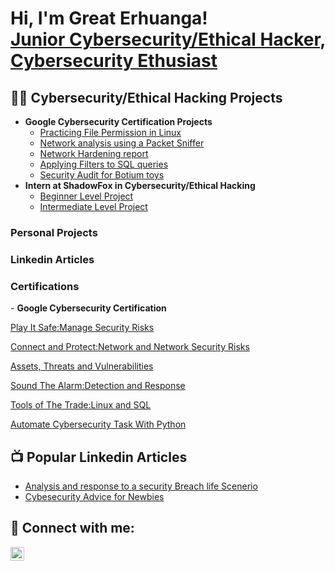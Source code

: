 <h1>Hi, I'm Great Erhuanga! <br/><a href="https://github.com/edge50">Junior Cybersecurity/Ethical Hacker</a>, <a href="https://www.linkedin.com/in/great-erhuanga-331a7b22a/">Cybersecurity Ethusiast</a>

<h2>👨‍💻 Cybersecurity/Ethical Hacking Projects</h2>

- <b>Google Cybersecurity Certification Projects</b>
  - [Practicing File Permission in Linux](https://github.com/edge50/Foundation-of-cybersecurity-project/blob/main/File%20Permission%20in%20Linux.pdf)
  - [Network analysis using a Packet Sniffer](https://github.com/edge50/Foundation-of-cybersecurity-project/blob/main/Network%20Analysis%202.docx)
  - [Network Hardening report](https://github.com/edge50/Foundation-of-cybersecurity-project/blob/main/Network%20hardening.docx)
  - [Applying Filters to SQL queries](https://github.com/edge50/Foundation-of-cybersecurity-project/blob/main/SQL%20project%20(1).pdf)
  - [Security Audit for Botium toys](https://github.com/edge50/Foundation-of-cybersecurity-project/blob/main/Security%20Audit%20Project.docx)
- <b>Intern at ShadowFox in Cybersecurity/Ethical Hacking</b>
  - [Beginner Level Project](https://github.com/edge50/ShadowFox/blob/8a350b9affe96e7bb1d3373bef25a88925c97f67/ShadowFox%20Internship%20Tasks.pdf)
  - [Intermediate Level Project](https://github.com/edge50/ShadowFox/blob/8a350b9affe96e7bb1d3373bef25a88925c97f67/ShadowFox%20Internship%20Tasks.pdf)


 <h3>Personal Projects</h3>
 <h3>Linkedin Articles</h3>
 <h3>Certifications</h3>
- <b>Google Cybersecurity Certification</b>
  <p><a href="https://coursera.org/share/28fa55536f2c1d3f30d24a9ba5b28a45">Play It Safe:Manage Security Risks</a></p>
  <p><a href="https://coursera.org/share/a1d740b048970650f6dfb97cb3a77bf0">Connect and Protect:Network and Network Security Risks</a></p>
  <p><a href="https://coursera.org/share/c11de8df05e36ceca878ea7eb6d0a6d7">Assets, Threats and Vulnerabilities</a></p>
  <p><a href="https://coursera.org/share/6b503df33d1f0643bbfe4d73046eaa0e">Sound The Alarm:Detection and Response</a></p>
  <p><a href="https://coursera.org/share/6254265bb4a70823b8d544d963374d61">Tools of The Trade:Linux and SQL</a></p>
  <p><a href="https://coursera.org/share/2809f3457774e8a9cbf77ae06c39346a">Automate Cybersecurity Task With Python</a></p>



<h2>📺 Popular Linkedin Articles</h2>

- [Analysis and response to a security Breach life Scenerio](https://www.linkedin.com/posts/great-erhuanga-331a7b22a_security-breach-scenario-stolen-atm-pins-activity-7221080435412353024-_MLc?utm_source=combined_share_message&utm_medium=member_desktop)
- [Cybesecurity Advice for Newbies](https://www.linkedin.com/posts/great-erhuanga-331a7b22a_cybersecurity-newbies-expertadvice-activity-7209149413926068224-SYkw?utm_source=combined_share_message&utm_medium=member_desktop)


<h2> 🤳 Connect with me:</h2>
<img align="left" alt="JoshMadakor | LinkedIn" width="22px" src="https://cdn.jsdelivr.net/npm/simple-icons@v3/icons/linkedin.svg" />


[linkedin]: www.linkedin.com/in/great-erhuanga-331a7b22a

<!--
**joshmadakor1/joshmadakor1** is a ✨ _special_ ✨ repository because its `README.md` (this file) appears on your GitHub profile.

Here are some ideas to get you started:

- 🔭 I’m currently working on ...
- 🌱 I’m currently learning ...
- 👯 I’m looking to collaborate on ...
- 🤔 I’m looking for help with ...
- 💬 Ask me about ...
- 📫 How to reach me: ...
- 😄 Pronouns: ...
- ⚡ Fun fact: ...
-->
